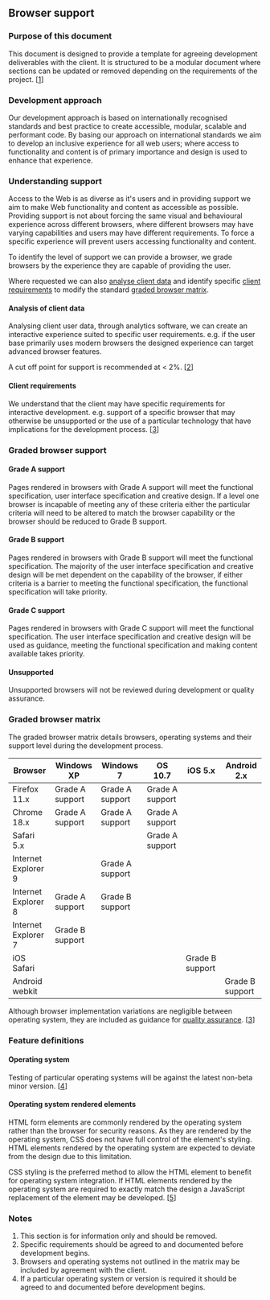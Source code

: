 ## Browser support

### Purpose of this document

This document is designed to provide a template for agreeing development deliverables with the client. It is structured to be a modular document where sections can be updated or removed depending on the requirements of the project. [[1](#note-1)]

### Development approach

Our development approach is based on internationally recognised standards and best practice to create accessible, modular, scalable and performant code. By basing our approach on international standards we aim to develop an inclusive experience for all web users; where access to functionality and content is of primary importance and design is used to enhance that experience.

### Understanding support

Access to the Web is as diverse as it's users and in providing support we aim to make Web functionality and content as accessible as possible. Providing support is not about forcing the same visual and behavioural experience across different browsers, where different browsers may have varying capabilities and users may have different requirements. To force a specific experience will prevent users accessing functionality and content.

To identify the level of support we can provide a browser, we grade browsers by the experience they are capable of providing the user.

Where requested we can also [analyse client data](#client-data) and identify specific [client requirements](#client-requirements) to modify the standard [graded browser matrix](#graded-browser-matrix).

#### Analysis of client data

Analysing client user data, through analytics software, we can create an interactive experience suited to specific user requirements. e.g. if the user base primarily uses modern browsers the designed experience can target advanced browser features.

A cut off point for support is recommended at &lt; 2%. [[2](#note-2)]

#### Client requirements

We understand that the client may have specific requirements for interactive development. e.g. support of a specific browser that may otherwise be unsupported or the use of a particular technology that have implications for the development process. [[3](#note-3)]

### Graded browser support

#### Grade A support

Pages rendered in browsers with Grade A support will meet the functional specification, user interface specification and creative design. If a level one browser is incapable of meeting any of these criteria either the particular criteria will need to be altered to match the browser capability or the browser should be reduced to Grade B support.

#### Grade B support

Pages rendered in browsers with Grade B support will meet the functional specification. The majority of the user interface specification and creative design will be met dependent on the capability of the browser, if either criteria is a barrier to meeting the functional specification, the functional specification will take priority.

#### Grade C support

Pages rendered in browsers with Grade C support will meet the functional specification. The user interface specification and creative design will be used as guidance, meeting the functional specification and making content available takes priority.

#### Unsupported

Unsupported browsers will not be reviewed during development or quality assurance.

### Graded browser matrix

The graded browser matrix details browsers, operating systems and their support level during the development process.

| Browser             |  Windows XP      |  Windows 7      | OS 10.7         | iOS 5.x         | Android 2.x     |
|-------------------- | ---------------- | --------------- | --------------- | --------------- | ----------------| 
| Firefox 11.x        |  Grade A support | Grade A support | Grade A support |                 |                 |
| Chrome 18.x         |  Grade A support | Grade A support | Grade A support |                 |                 |
| Safari 5.x          |                  |                 | Grade A support |                 |                 |
| Internet Explorer 9 |                  | Grade A support |                 |                 |                 |
| Internet Explorer 8 | Grade A support  | Grade B support |                 |                 |                 |
| Internet Explorer 7 | Grade B support  |                 |                 |                 |                 |
| iOS Safari          |                  |                 |                 | Grade B support |                 |
| Android webkit      |                  |                 |                 |                 | Grade B support | 


Although browser implementation variations are negligible between operating system, they are included as guidance for [quality assurance](#quality-assurance). [[3](#note-3)]

### Feature definitions

#### Operating system

Testing of particular operating systems will be against the latest non-beta minor version. [[4](#note-4)]

#### Operating system rendered elements

HTML form elements are commonly rendered by the operating system rather than the browser for security reasons. As they are rendered by the operating system, CSS does not have full control of the element's styling. HTML elements rendered by the operating system are expected to deviate from the design due to this limitation.

CSS styling is the preferred method to allow the HTML element to benefit for operating system integration. If HTML elements rendered by the operating system are required to exactly match the design a JavaScript replacement of the element may be developed. [[5](#note-5)]

### Notes

1. This section is for information only and should be removed. <a name="note-1" />  
2. Specific requirements should be agreed to and documented before development begins. <a name="note-2" />  
3. Browsers and operating systems not outlined in the matrix may be included by agreement with the client. <a name="note-3" />  
4. If a particular operating system or version is required it should be agreed to and documented before development begins. <a name="note-3" />  






